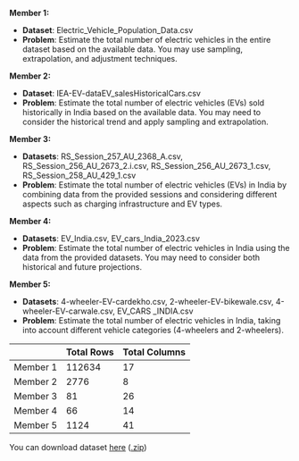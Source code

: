 **Member 1:**
- **Dataset**: Electric_Vehicle_Population_Data.csv
- **Problem**: Estimate the total number of electric vehicles in the entire dataset based on the available data. You may use sampling, extrapolation, and adjustment techniques.

**Member 2:**
- **Dataset**: IEA-EV-dataEV_salesHistoricalCars.csv
- **Problem**: Estimate the total number of electric vehicles (EVs) sold historically in India based on the available data. You may need to consider the historical trend and apply sampling and extrapolation.

**Member 3:**
- **Datasets**: RS_Session_257_AU_2368_A.csv, RS_Session_256_AU_2673_2.i.csv, RS_Session_256_AU_2673_1.csv, RS_Session_258_AU_429_1.csv
- **Problem**: Estimate the total number of electric vehicles (EVs) in India by combining data from the provided sessions and considering different aspects such as charging infrastructure and EV types.

**Member 4:**
- **Datasets**: EV_India.csv, EV_cars_India_2023.csv
- **Problem**: Estimate the total number of electric vehicles in India using the data from the provided datasets. You may need to consider both historical and future projections.

**Member 5:**
- **Datasets**: 4-wheeler-EV-cardekho.csv, 2-wheeler-EV-bikewale.csv, 4-wheeler-EV-carwale.csv, EV_CARS _INDIA.csv
- **Problem**: Estimate the total number of electric vehicles in India, taking into account different vehicle categories (4-wheelers and 2-wheelers).

||Total Rows|Total Columns|
|--|--|--|
Member 1 | 112634 | 17
Member 2 | 2776 | 8
Member 3 | 81 | 26
Member 4 | 66 | 14
Member 5 | 1124 | 41

You can download dataset [here](Data%20Splitup) ([.zip](zipfiles))